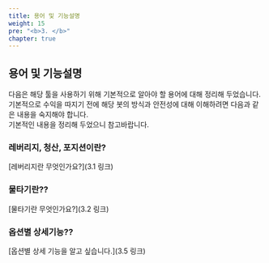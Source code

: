 ```yaml
---
title: 용어 및 기능설명
weight: 15
pre: "<b>3. </b>"
chapter: true
---
```


## 용어 및 기능설명

다음은 해당 툴을 사용하기 위해 기본적으로 알아야 할 용어에 대해 정리해 두었습니다.</br>
기본적으로 수익을 따지기 전에 해당 봇의 방식과 안전성에 대해 이해하려면 다음과 같은 내용을 숙지해야 합니다.</br>
기본적인 내용을 정리해 두었으니 참고바랍니다.

### 레버리지, 청산, 포지션이란?

[레버리지란 무엇인가요?](3.1 링크)

### 물타기란??

[물타기란 무엇인가요?](3.2 링크)

### 옵션별 상세기능??

[옵션별 상세 기능을 알고 싶습니다.](3.5 링크)
